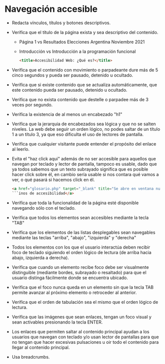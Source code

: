 # Navegación accesible

* Redacta vínculos, títulos y botones descriptivos.
* Verifica que el título de la página exista y sea descriptivo del contenido.
  * Página 1     vs  Resultados Elecciones Argentina Noviembre 2021
  * Introducción vs  Introducción a la programación funcional  

    ```html
    <title>Accesibilidad Web: ¿Qué es?</title>
    ```

* Verifica que el contenido con movimiento o parpadeante dure más de 5 cinco segundos y pueda ser pausado, detenido u ocultado.
* Verifica que si existe contenido que se actualiza automáticamente, que este contenido pueda ser pausado, detenido u ocultado.
* Verifica que no exista contenido que destelle o parpadee más de 3 veces por segundo.

* Verifica la existencia de al menos un encabezado "h1"
* Verifica que la jerarquia de encabezados sea lógica y que no se salten niveles. La web debe seguir un orden lógico, no podes saltar de un título 1 a un título 3, ya que eso dificulta el uso de lectores de pantalla.

* Verifica que cualquier visitante puede entender el propósito del enlace al leerlo.
* Evita el "haz click aqui" además de no ser accesible para aquellos que navegan por teclado y lector de pantalla, tampoco es usable, dado que ya todos sabemos que un texto subrayado significa que es posible hacer click sobre él, en cambio sería usable si nos contara qué vamos a ver, o qué pasará si hacemos click en él.

    ```html
  <a href="glosario.php" target="_blank" title="Se abre en ventana nueva"> Glosario de términos de accesibilidad (PDF, 100KB)</a>
  ```inos de accesibilidad</a>
    ```

* Verifica que toda la funcionalidad de la página esté disponible navegando sólo con el teclado.
* Verifica que todos los elementos sean accesibles mediante la tecla "TAB"
* Verifica que los elementos de las listas desplegables sean navegables mediante las teclas "arriba", "abajo", "izquierda" y "derecha"
  
* Todos los elementos con los que el usuario interactúa deben recibir foco de teclado siguiendo el orden lógico de lectura (de arriba hacia abajo, izquierda a derecha).

* Verifica que cuando un elemento recibe foco debe ser visualmente distinguible (mediante bordes, subrayado o resaltado) para que el usuario distinga fácilmente donde se encuentra ubicado.

* Verifica que el foco nunca queda en un elemento sin que la tecla TAB permite avanzar al próximo elemento o retroceder al anterior.

* Verifica que el orden de tabulación sea el mismo que el orden lógico de lectura.

* Verifica que las imágenes que sean enlaces, tengan un foco visual y sean activables presionando la tecla ENTER.

* Los enlaces que permiten saltar al contenido principal ayudan a los usuarios que navegan con teclado y/o usan lector de pantallas para que no tengan que hacer excesivas pulsaciones u oir todo el contenido para llegar al contenido principal.

* Usa breadcrumbs.
